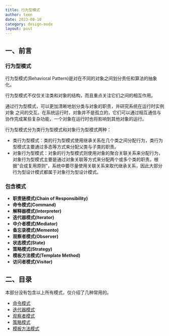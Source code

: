 ```yaml
---
title: 行为型模式
author: teen
date: 2023-08-10
category: design-mode
layout: post
---
```


## 一、前言

### 行为型模式

行为型模式\(Behavioral Pattern\)是对在不同的对象之间划分责任和算法的抽象化。

行为型模式不仅仅关注类和对象的结构，而且重点关注它们之间的相互作用。

通过行为型模式，可以更加清晰地划分类与对象的职责，并研究系统在运行时实例对象 之间的交互。在系统运行时，对象并不是孤立的，它们可以通过相互通信与协作完成某些复杂功能，一个对象在运行时也将影响到其他对象的运行。

行为型模式分为类行为型模式和对象行为型模式两种：

* 类行为型模式：类的行为型模式使用继承关系在几个类之间分配行为，类行为型模式主要通过多态等方式来分配父类与子类的职责。
* 对象行为型模式：对象的行为型模式则使用对象的聚合关联关系来分配行为，对象行为型模式主要是通过对象关联等方式来分配两个或多个类的职责。根据“合成复用原则”，系统中要尽量使用关联关系来取代继承关系，因此大部分行为型设计模式都属于对象行为型设计模式。

### 包含模式

* **职责链模式\(Chain of Responsibility\)**
* **命令模式\(Command\)**
* **解释器模式\(Interpreter\)**
* **迭代器模式\(Iterator\)**
* **中介者模式\(Mediator\)**
* **备忘录模式\(Memento\)**
* **观察者模式\(Observer\)**
* **状态模式\(State\)**
* **策略模式\(Strategy\)**
* **模板方法模式\(Template Method\)**
* **访问者模式\(Visitor\)**


## 二、目录

本部分没有包含以上所有模式，仅介绍了几种常用的。

- [命令模式](/docs/design-mode/Behavioral-Pattern/Command-Pattern.md)
- [迭代器模式](/docs/design-mode/Behavioral-Pattern/Iterator-Pattern.md)
- [观察者模式](/docs/design-mode/Behavioral-Pattern/Observer-Pattern.md)
- [策略模式](/docs/design-mode/Behavioral-Pattern/Strategy-Pattern.md)
- [模板方法模式](/docs/design-mode/Behavioral-Pattern/Template-Method.md)

